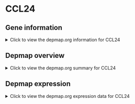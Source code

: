 <h1>CCL24</h1>

<h2>Gene information</h2>
<details>
  <summary>Click to view the depmap.org information for CCL24</summary>
  <iframe src="https://depmap.org/portal/gene/CCL24?tab=about" style="border:none;width:100%;height:800px"></iframe>
</details>

<h2>Depmap overview</h2>
<details>
  <summary>Click to view the depmap.org summary for CCL24</summary>
  <iframe src="https://depmap.org/portal/gene/CCL24?tab=overview" style="border:none;width:100%;height:800px"></iframe>
</details>

<h2>Depmap expression</h2>
<details>
  <summary>Click to view the depmap.org expression data for CCL24</summary>
  <iframe src="https://depmap.org/portal/gene/CCL24?tab=characterization" style="border:none;width:100%;height:800px"></iframe>
</details>


<!--
<h2>Reactome Pathway diagram</h2>
PNAME
-->


